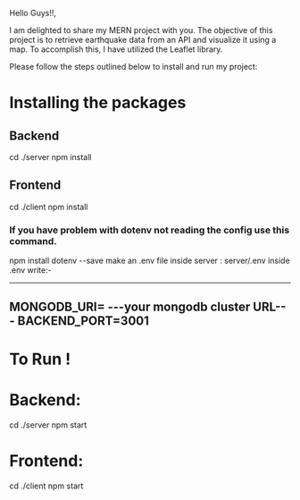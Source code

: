 Hello Guys!!,

I am delighted to share my MERN project with you. The objective of this project is to retrieve earthquake data from an API and visualize it using a map. To accomplish this, I have utilized the Leaflet library.

Please follow the steps outlined below to install and run my project:
# Installing the packages 

## Backend
cd ./server
npm install

## Frontend
cd ./client 
npm install

### If you have problem with dotenv not reading the config use this command.
npm install dotenv --save
make an .env file inside server :  server/.env
inside .env write:-

----------------------------------------------
MONGODB_URI= ---your mongodb cluster URL---
BACKEND_PORT=3001
-----------------------------------------------

# To Run !
# Backend: 
cd ./server
npm start

# Frontend:
cd ./client
npm start


